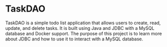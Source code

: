 # TaskDAO

TaskDAO is a simple todo list application that allows users to create, read, update, and delete tasks. It is built using Java and JDBC with a MySQL database and Docker support. The purpose of this project is to learn more about JDBC and how to use it to interact with a MySQL database.
